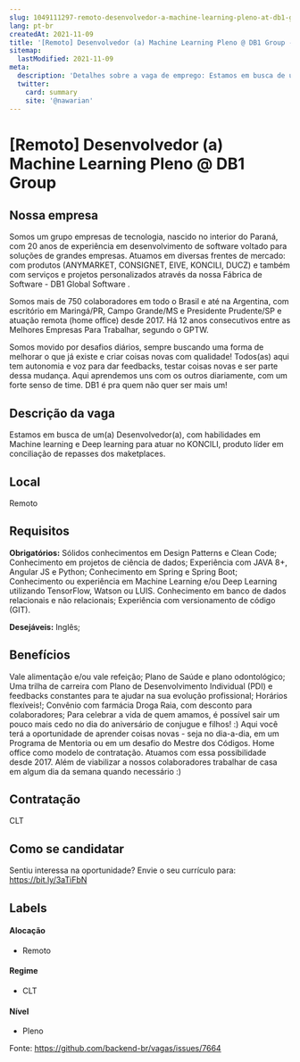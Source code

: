 ```yaml
---
slug: 1049111297-remoto-desenvolvedor-a-machine-learning-pleno-at-db1-group
lang: pt-br
createdAt: 2021-11-09
title: '[Remoto] Desenvolvedor (a) Machine Learning Pleno @ DB1 Group - Vaga de Emprego'
sitemap:
  lastModified: 2021-11-09
meta:
  description: 'Detalhes sobre a vaga de emprego: Estamos em busca de um(a) Desenvolvedor(a), com habilidades em Machine learning e Deep learning para atuar no KONCILI, produto líder em conciliação de repasses dos maketplaces.'
  twitter:
    card: summary
    site: '@nawarian'
---
```


# [Remoto] Desenvolvedor (a) Machine Learning Pleno @ DB1 Group

## Nossa empresa

Somos um grupo empresas de tecnologia, nascido no interior do Paraná, com 20 anos de experiência em desenvolvimento de software voltado para soluções de grandes empresas. Atuamos em diversas frentes de mercado: com produtos (ANYMARKET, CONSIGNET, EIVE, KONCILI, DUCZ) e também com serviços e projetos personalizados através da nossa Fábrica de Software - DB1 Global Software . 

Somos mais de 750 colaboradores em todo o Brasil e até na Argentina, com escritório em Maringá/PR, Campo Grande/MS e Presidente Prudente/SP e atuação remota (home office) desde 2017. Há 12 anos consecutivos entre as Melhores Empresas Para Trabalhar, segundo o GPTW. 

Somos movido por desafios diários, sempre buscando uma forma de melhorar o que já existe e criar coisas novas com qualidade! Todos(as) aqui tem autonomia e voz para dar feedbacks, testar coisas novas e ser parte dessa mudança. Aqui aprendemos uns com os outros diariamente, com um forte senso de time. DB1 é pra quem não quer ser mais um!


## Descrição da vaga

Estamos em busca de um(a) Desenvolvedor(a), com habilidades em Machine learning e Deep learning para atuar no KONCILI, produto líder em conciliação de repasses dos maketplaces.


## Local

Remoto

## Requisitos

**Obrigatórios:**
Sólidos conhecimentos em Design Patterns e Clean Code;
Conhecimento em projetos de ciência de dados;
Experiência com JAVA 8+, Angular JS e Python;
Conhecimento em Spring e Spring Boot;
Conhecimento ou experiência em Machine Learning e/ou Deep Learning utilizando TensorFlow, Watson ou LUIS.
Conhecimento em banco de dados relacionais e não relacionais;
Experiência com versionamento de código (GIT).

**Desejáveis:**
Inglês;

## Benefícios

Vale alimentação e/ou vale refeição;
Plano de Saúde e plano odontológico;
Uma trilha de carreira com Plano de Desenvolvimento Individual (PDI) e feedbacks constantes para te ajudar na sua evolução profissional;
Horários flexíveis!;
Convênio com farmácia Droga Raia, com desconto para colaboradores;
Para celebrar a vida de quem amamos, é possível sair um pouco mais cedo no dia do aniversário de conjugue e filhos! :)
Aqui você terá a oportunidade de aprender coisas novas - seja no dia-a-dia, em um Programa de Mentoria ou em um desafio do Mestre dos Códigos.
Home office como modelo de contratação. Atuamos com essa possibilidade desde 2017. Além de viabilizar a nossos colaboradores trabalhar de casa em algum dia da semana quando necessário :)

## Contratação

CLT

## Como se candidatar

Sentiu interessa na oportunidade? Envie o seu currículo para: https://bit.ly/3aTiFbN 

## Labels

#### Alocação
- Remoto

#### Regime
- CLT

#### Nível
- Pleno



Fonte: https://github.com/backend-br/vagas/issues/7664